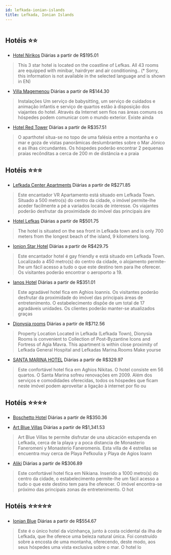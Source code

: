 ```yaml
---
id: lefkada-ionian-islands
title: Lefkada, Ionian Islands
---
```


<center><img src="http://photos.hotelbeds.com/giata/37/374496/374496a_hb_a_001.jpg" alt="" /></center>


## Hotéis ⭐️⭐️

-    [Hotel Nirikos](https://www.hurb.com/aud/https://www.hurb.com/hoteis/lefkada/hotel-nirikos-JNP-JP849542?cmp=18055) Diárias a partir de R$195.01
   > This 3 star hotel is located on the coastline of Lefkas. All 43 rooms are equipped with minibar, hairdryer and air conditioning.. (* Sorry, this information is not available in the selected language and is shown in EN) 
-    [Villa Magemenou](https://www.hurb.com/aud/https://www.hurb.com/hoteis/lefkada/villa-magemenou-JNP-JP851479?cmp=18055) Diárias a partir de R$144.30
   > Instalações
Um serviço de babysitting, um serviço de cuidados e animação infantis e serviço de quartos estão à disposição dos viajantes do hotel. Através da Internet sem fios nas àreas comuns os hóspedes podem comunicar com o mundo exterior. Existe ainda 
-    [Hotel Red Tower](https://www.hurb.com/aud/https://www.hurb.com/hoteis/lefkada/hotel-red-tower-JNP-JP816367?cmp=18055) Diárias a partir de R$357.51
   > O aparthotel situa-se no topo de uma falésia entre a montanha e o mar e goza de vistas panorâmicas deslumbrantes sobre o Mar Jónico e as ilhas circundantes. Os hóspedes poderão encontrar 2 pequenas praias recônditas a cerca de 200 m de distância e a praia

## Hotéis ⭐️⭐️⭐️

-    [Lefkada Center Apartments](https://www.hurb.com/aud/https://www.hurb.com/hoteis/lefkada/lefkada-center-apartments-JNP-JP103725?cmp=18055) Diárias a partir de R$271.85
   > Este encantador VR Apartamento está situado em Lefkada Town. Situado a 500 metro(s) do centro da cidade, o imóvel permite-lhe aceder facilmente a pé a variados locais de interesse. Os viajantes poderão desfrutar da proximidade do imóvel das principais áre
-    [Hotel Lefkas](https://www.hurb.com/aud/https://www.hurb.com/hoteis/lefkada/hotel-lefkas-JNP-JP081898?cmp=18055) Diárias a partir de R$501.75
   > The hotel is situated on the sea front in Lefkada town and is only 700 meters from the longest beach of the island, 9 kilometers long.
-    [Ionion Star Hotel](https://www.hurb.com/aud/https://www.hurb.com/hoteis/lefkada/ionion-star-hotel-JNP-JP098961?cmp=18055) Diárias a partir de R$429.75
   > Este encantador hotel é gay friendly e está situado em Lefkada Town. Localizado a 450 metro(s) do centro da cidade, o alojamento permite-lhe um fácil acesso a tudo o que este destino tem para lhe oferecer. Os visitantes poderão encontrar o aeroporto a 19.
-    [Ianos Hotel](https://www.hurb.com/aud/https://www.hurb.com/hoteis/lefkada/ianos-hotel-JNP-JP578016?cmp=18055) Diárias a partir de R$351.01
   > Este agradável hotel fica em Aghios Ioannis. Os visitantes poderão desfrutar da proximidade do imóvel das principais áreas de entretenimento. O estabelecimento dispõe de um total de 17 agradáveis unidades. Os clientes poderão manter-se atualizados graças 
-    [Dionysia rooms](https://www.hurb.com/aud/https://www.hurb.com/hoteis/lefkada/dionysia-rooms-JNP-JP823790?cmp=18055) Diárias a partir de R$712.56
   > Property Location Located in Lefkada (Lefkada Town), Dionysia Rooms is convenient to Collection of Post-Byzantine Icons and Fortress of Agia Mavra.  This apartment is within close proximity of Lefkada General Hospital and Lefkadas Marina.Rooms Make yourse
-    [SANTA MARINA HOTEL](https://www.hurb.com/aud/https://www.hurb.com/hoteis/lefkada/santa-marina-hotel-JNP-JP031556?cmp=18055) Diárias a partir de R$329.97
   > Este confortável hotel fica em Aghios Nikitas. O hotel consiste em 56 quartos. O Santa Marina sofreu renovações em 2009. Além dos serviços e comodidades oferecidas, todos os hóspedes que ficam neste imóvel podem aproveitar a ligação à internet por fio ou 

## Hotéis ⭐️⭐️⭐️⭐️

-    [Boschetto Hotel](https://www.hurb.com/aud/https://www.hurb.com/hoteis/lefkada/boschetto-hotel-JNP-JP507160?cmp=18055) Diárias a partir de R$350.36
   > 
-    [Art Blue Villas](https://www.hurb.com/aud/https://www.hurb.com/hoteis/lefkada/art-blue-villas-JNP-JP866863?cmp=18055) Diárias a partir de R$1,341.53
   > Art Blue Villas te permite disfrutar de una ubicación estupenda en Lefkada, cerca de la playa y a poca distancia de Monasterio Faneromeni y Monasterio Faneromenis.  Esta villa de 4 estrellas se encuentra muy cerca de Playa Pefkoulia y Playa de Agios Ioann
-    [Aliki](https://www.hurb.com/aud/https://www.hurb.com/hoteis/lefkada/aliki-JNP-JP685302?cmp=18055) Diárias a partir de R$306.89
   > Este confortável hotel fica em Nikiana. Inserido a 1000 metro(s) do centro da cidade, o estabelecimento permite-lhe um fácil acesso a tudo o que este destino tem para lhe oferecer. O imóvel encontra-se próximo das principais zonas de entretenimento. O hot

## Hotéis ⭐️⭐️⭐️⭐️⭐️

-    [Ionian Blue](https://www.hurb.com/aud/https://www.hurb.com/hoteis/lefkada/ionian-blue-JNP-JP146311?cmp=18055) Diárias a partir de R$554.67
   > Este é o único hotel da vizinhança, junto à costa ocidental da ilha de Lefkada, que lhe oferece uma beleza natural única. Foi construído sobre a encosta de uma montanha, oferecendo, deste modo, aos seus hóspedes uma vista exclusiva sobre o mar. O hotel lo
